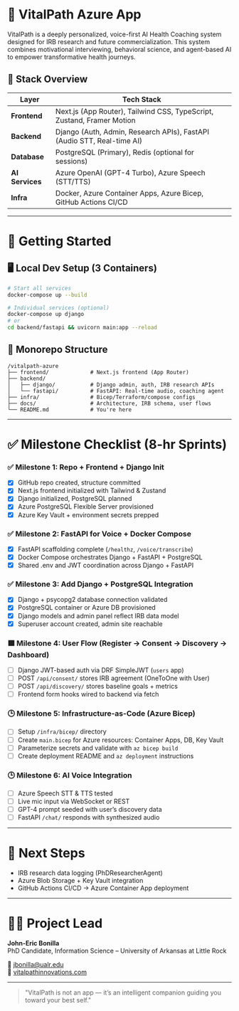# 📘 VitalPath Azure App

VitalPath is a deeply personalized, voice-first AI Health Coaching system designed for IRB research and future commercialization.
This system combines motivational interviewing, behavioral science, and agent-based AI to empower transformative health journeys.

## 🔧 Stack Overview

| Layer          | Tech Stack                                                                 |
|----------------|----------------------------------------------------------------------------|
| **Frontend**   | Next.js (App Router), Tailwind CSS, TypeScript, Zustand, Framer Motion     |
| **Backend**    | Django (Auth, Admin, Research APIs), FastAPI (Audio STT, Real-time AI)     |
| **Database**   | PostgreSQL (Primary), Redis (optional for sessions)                        |
| **AI Services**| Azure OpenAI (GPT-4 Turbo), Azure Speech (STT/TTS)                         |
| **Infra**      | Docker, Azure Container Apps, Azure Bicep, GitHub Actions CI/CD            |

---

# 🚀 Getting Started

## 🖥️ Local Dev Setup (3 Containers)

```bash
# Start all services
docker-compose up --build

# Individual services (optional)
docker-compose up django
# or
cd backend/fastapi && uvicorn main:app --reload
```

## 📁 Monorepo Structure

```
/vitalpath-azure
├── frontend/             # Next.js frontend (App Router)
├── backend/
│   ├── django/           # Django admin, auth, IRB research APIs
│   └── fastapi/          # FastAPI: Real-time audio, coaching agent
├── infra/                # Bicep/Terraform/compose configs
├── docs/                 # Architecture, IRB schema, user flows
└── README.md             # You're here
```

---

# ✅ Milestone Checklist (8-hr Sprints)

### ✅ Milestone 1: Repo + Frontend + Django Init
- [x] GitHub repo created, structure committed
- [x] Next.js frontend initialized with Tailwind & Zustand
- [x] Django initialized, PostgreSQL planned
- [x] Azure PostgreSQL Flexible Server provisioned
- [x] Azure Key Vault + environment secrets prepped

### ✅ Milestone 2: FastAPI for Voice + Docker Compose
- [x] FastAPI scaffolding complete (`/healthz`, `/voice/transcribe`)
- [x] Docker Compose orchestrates Django + FastAPI + PostgreSQL
- [x] Shared .env and JWT coordination across Django + FastAPI

### ✅ Milestone 3: Add Django + PostgreSQL Integration
- [x] Django + psycopg2 database connection validated
- [x] PostgreSQL container or Azure DB provisioned
- [x] Django models and admin panel reflect IRB data model
- [x] Superuser account created, admin site reachable

### 🟩 Milestone 4: User Flow (Register → Consent → Discovery → Dashboard)
- [ ] Django JWT-based auth via DRF SimpleJWT (`users` app)
- [ ] POST `/api/consent/` stores IRB agreement (OneToOne with User)
- [ ] POST `/api/discovery/` stores baseline goals + metrics
- [ ] Frontend form hooks wired to backend via fetch

### 🕒 Milestone 5: Infrastructure-as-Code (Azure Bicep)
- [ ] Setup `/infra/bicep/` directory
- [ ] Create `main.bicep` for Azure resources: Container Apps, DB, Key Vault
- [ ] Parameterize secrets and validate with `az bicep build`
- [ ] Create deployment README and `az deployment` instructions

### 🕒 Milestone 6: AI Voice Integration
- [ ] Azure Speech STT & TTS tested
- [ ] Live mic input via WebSocket or REST
- [ ] GPT-4 prompt seeded with user’s discovery data
- [ ] FastAPI `/chat/` responds with synthesized audio

---

# 📍 Next Steps
- IRB research data logging (PhDResearcherAgent)
- Azure Blob Storage + Key Vault integration
- GitHub Actions CI/CD → Azure Container App deployment

---

# 👨‍💼 Project Lead
**John-Eric Bonilla**  
PhD Candidate, Information Science – University of Arkansas at Little Rock

📧 jbonilla@ualr.edu  
🔗 [vitalpathinnovations.com](https://vitalpathinnovations.com)

---

> "VitalPath is not an app — it’s an intelligent companion guiding you toward your best self."

